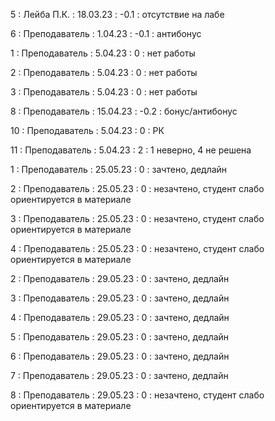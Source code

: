 5 : Лейба П.К. : 18.03.23 : -0.1 : отсутствие на лабе

6 : Преподаватель : 1.04.23 : -0.1 : антибонус

1 : Преподаватель : 5.04.23 : 0 : нет работы

2 : Преподаватель : 5.04.23 : 0 : нет работы

3 : Преподаватель : 5.04.23 : 0 : нет работы

8 : Преподаватель : 15.04.23 : -0.2 : бонус/антибонус

10 : Преподаватель : 5.04.23 : 0 : РК

11 : Преподаватель : 5.04.23 : 2 : 1 неверно, 4 не решена

1 : Преподаватель : 25.05.23 : 0 : зачтено, дедлайн

2 : Преподаватель : 25.05.23 : 0 : незачтено, студент слабо ориентируется в материале

3 : Преподаватель : 25.05.23 : 0 : незачтено, студент слабо ориентируется в материале

4 : Преподаватель : 25.05.23 : 0 : незачтено, студент слабо ориентируется в материале

2 : Преподаватель : 29.05.23 : 0 : зачтено, дедлайн

3 : Преподаватель : 29.05.23 : 0 : зачтено, дедлайн

4 : Преподаватель : 29.05.23 : 0 : зачтено, дедлайн

5 : Преподаватель : 29.05.23 : 0 : зачтено, дедлайн

6 : Преподаватель : 29.05.23 : 0 : зачтено, дедлайн

7 : Преподаватель : 29.05.23 : 0 : зачтено, дедлайн

8 : Преподаватель : 29.05.23 : 0 : незачтено, студент слабо ориентируется в материале
